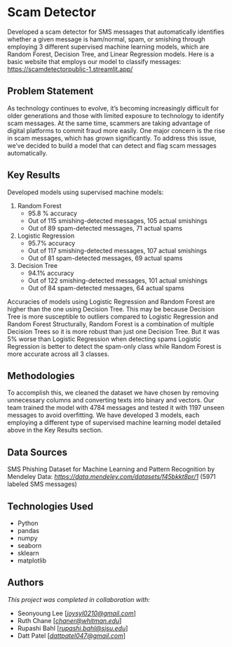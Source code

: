 # Scam Detector

Developed a scam detector for SMS messages that automatically identifies whether a given message is ham/normal, spam, or smishing through employing 3 different supervised machine learning models, which are Random Forest, Decision Tree, and Linear Regression models.
Here is a basic website that employs our model to classify messages: https://scamdetectorpublic-1.streamlit.app/

## Problem Statement <!--- do not change this line -->

As technology continues to evolve, it’s becoming increasingly difficult for older generations and those with limited exposure to technology to identify scam messages. At the same time, scammers are taking advantage of digital platforms to commit fraud more easily. One major concern is the rise in scam messages, which has grown significantly. To address this issue, we’ve decided to build a model that can detect and flag scam messages automatically.

## Key Results <!--- do not change this line -->

Developed models using supervised machine models:
1. Random Forest
   - 95.8 % accuracy
   - Out of 115 smishing-detected messages, 105 actual smishings
   - Out of 89 spam-detected messages, 71 actual spams
2. Logistic Regression
   - 95.7% accuracy
   - Out of 117 smishing-detected messages, 107 actual smishings
   - Out of 81 spam-detected messages, 69 actual spams
4. Decision Tree
   - 94.1% accuracy
   - Out of 122 smishing-detected messages, 101 actual smishings
   - Out of 84 spam-detected messages, 64 actual spams

Accuracies of models using Logistic Regression and Random Forest are higher than the one using Decision Tree. 
This may be because Decision Tree is more susceptible to outliers compared to Logistic Regression and Random Forest
Structurally, Random Forest is a combination of multiple Decision Trees so it is more robust than just one Decision Tree. 
But it was 5% worse than Logistic Regression when detecting spams
Logistic Regression is better to detect the spam-only class while Random Forest is more accurate across all 3 classes.

## Methodologies <!--- do not change this line -->

To accomplish this, we cleaned the dataset we have chosen by removing unnecessary columns and converting texts into binary and vectors.
Our team trained the model with 4784 messages and tested it with 1197 unseen messages to avoid overfitting. We have developed 3 models, 
each employing a different type of supervised machine learning model detailed above in the Key Results section.


## Data Sources <!--- do not change this line -->

SMS Phishing Dataset for Machine Learning and Pattern Recognition by Mendeley Data: *https://data.mendeley.com/datasets/f45bkkt8pr/1* 
(5971 labeled SMS messages)

## Technologies Used <!--- do not change this line -->

- Python
- pandas
- numpy
- seaborn
- sklearn
- matplotlib


## Authors <!--- do not change this line -->

*This project was completed in collaboration with:*
- Seonyoung Lee [*joysyl0210@gmail.com*]
- Ruth Chane [*chaner@whitman.edu*]
- Rupashi Bahl [*rupashi.bahl@sjsu.edu*]
- Datt Patel [*dattpatel047@gmail.com*]
